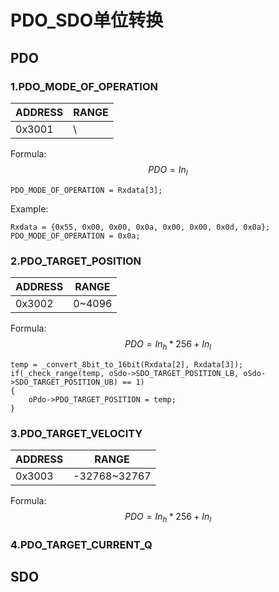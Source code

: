 # PDO_SDO单位转换

## PDO

### 1.PDO_MODE_OF_OPERATION

| ADDRESS | RANGE |
| ------- | ----- |
| 0x3001  | \     |

Formula:
$$
PDO=In_l
$$

```
PDO_MODE_OF_OPERATION = Rxdata[3];
```

Example:

```
Rxdata = {0x55, 0x00, 0x00, 0x0a, 0x00, 0x00, 0x0d, 0x0a};
PDO_MODE_OF_OPERATION = 0x0a;
```

### 2.PDO_TARGET_POSITION

| ADDRESS | RANGE  |
| ------- | ------ |
| 0x3002  | 0~4096 |

Formula:
$$
PDO=In_h * 256 + In_l
$$

```
temp = _convert_8bit_to_16bit(Rxdata[2], Rxdata[3]);
if(_check_range(temp, oSdo->SDO_TARGET_POSITION_LB, oSdo->SDO_TARGET_POSITION_UB) == 1)
{
	oPdo->PDO_TARGET_POSITION = temp;
}
```

### 3.PDO_TARGET_VELOCITY

| ADDRESS | RANGE        |
| ------- | ------------ |
| 0x3003  | -32768~32767 |

Formula:
$$
PDO=In_h*256+In_l
$$

### 4.PDO_TARGET_CURRENT_Q



## SDO

